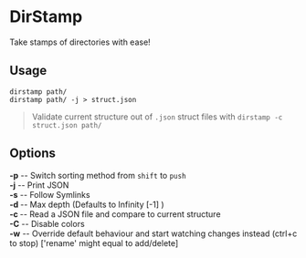 ﻿
# DirStamp  
Take stamps of directories with ease!  
  
## Usage  
`dirstamp path/`  
`dirstamp path/ -j > struct.json`  
  
> Validate current structure out of `.json` struct files with `dirstamp -c struct.json path/`  

## Options  
**-p** -- Switch sorting method from `shift` to `push`  
**-j** -- Print JSON  
**-s** -- Follow Symlinks  
**-d <Number>** -- Max depth (Defaults to Infinity [-1] )  
**-c <File>** -- Read a JSON file and compare to current structure  
**-C** -- Disable colors  
**-w** -- Override default behaviour and start watching changes instead (ctrl+c to stop) ['rename' might equal to add/delete]  
